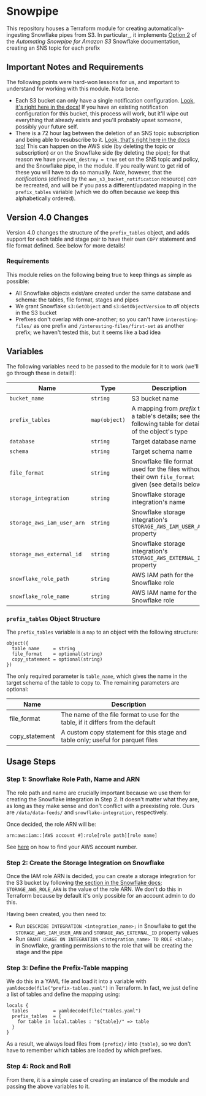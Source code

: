 # Snowpipe

This repository houses a Terraform module for creating automatically-ingesting Snowflake
pipes from S3. In particular_, it implements [Option 2](https://docs.snowflake.com/en/user-guide/data-load-snowpipe-auto-s3.html#option-2-configuring-amazon-sns-to-automate-snowpipe-using-sqs-notifications)
of the _Automating Snowpipe for Amazon S3_ Snowflake documentation, creating an SNS
topic for each prefix

## Important Notes and Requirements

The following points were hard-won lessons for us, and important to understand for working with this
module. Nota bene.

- Each S3 bucket can only have a single notification configuration.
  [Look, it's right here in the docs!](https://registry.terraform.io/providers/hashicorp/aws/latest/docs/resources/s3_bucket_notification)
  If you have an existing notification configuration for this bucket, this process will work, but
  it'll wipe out everything that already exists and you'll probably upset someone, possibly your
  future self.
- There is a 72 hour lag between the deletion of an SNS topic subscription and being able to
  resubscribe to it.
  [Look, that's right here in the docs too!](https://docs.snowflake.com/en/user-guide/data-load-snowpipe-ts.html#snowpipe-stops-loading-files-after-amazon-sns-topic-subscription-is-deleted)
  This can happen on the AWS side (by deleting the topic or subscription) _or_ on the Snowflake side
  (by deleting the pipe); for that reason we have `prevent_destroy = true` set on the SNS topic
  and policy, and the Snowflake pipe, in the module. If you really want to get rid of these you
  will have to do so manually. *Note*, however, that the _notifications_ (defined by the
  `aws_s3_bucket_notification` resource) _can_ be recreated, and will be if you pass a
  different/updated mapping in the `prefix_tables` variable (which we do often because we keep this
  alphabetically ordered).


## Version 4.0 Changes

Version 4.0 changes the structure of the `prefix_tables` object, and adds support for each table
and stage pair to have their own `COPY` statement and file format defined. See below for more
details!


### Requirements

This module relies on the following being true to keep things as simple as possible:

- All Snowflake objects exist/are created under the same database and schema: the tables,
  file format, stages and pipes
- We grant Snowflake `s3:GetObject` and `s3:GetObjectVersion` to _all_ objects in the S3 bucket
- Prefixes don't overlap with one-another; so you can't have `interesting-files/` as one prefix
  and `/interesting-files/first-set` as another prefix; we haven't tested this, but it seems like a
  bad idea


## Variables

The following variables need to be passed to the module for it to work (we'll go through these in detail!):

| Name                             | Type          | Description                                                                                              |
|----------------------------------|---------------|----------------------------------------------------------------------------------------------------------|
| `bucket_name`                    | `string`      | S3 bucket name                                                                                           |
| `prefix_tables`                  | `map(object)` | A mapping from *prefix* to a table's details; see the following table for details of the object's type   |
| `database`                       | `string`      | Target database name                                                                                     |
| `schema`                         | `string`      | Target schema name                                                                                       |
| `file_format`                    | `string`      | Snowflake file format used for the files without their own `file_format` given (see details below)       |
| `storage_integration`            | `string`      | Snowflake storage integration's name                                                                     |
| `storage_aws_iam_user_arn`       | `string`      | Snowflake storage integration's `STORAGE_AWS_IAM_USER_ARN` property                                      |
| `storage_aws_external_id`        | `string`      | Snowflake storage integration's `STORAGE_AWS_EXTERNAL_ID` property                                       |
| `snowflake_role_path`            | `string`      | AWS IAM path for the Snowflake role                                                                      |
| `snowflake_role_name`            | `string`      | AWS IAM name for the Snowflake role                                                                      |


### `prefix_tables` Object Structure

The `prefix_tables` variable is a `map` to an object with the following structure:

```hcl
object({
  table_name     = string
  file_format    = optional(string)
  copy_statement = optional(string)
})
```

The only required parameter is `table_name`, which gives the name in the target schema of the
table to copy to. The remaining parameters are optional:

| Name            | Description                                                                      |
|-----------------|----------------------------------------------------------------------------------|
| file_format     | The name of the file format to use for the table, if it differs from the default |
| copy_statement  | A custom copy statement for this stage and table only; useful for parquet files  |


## Usage Steps

### Step 1: Snowflake Role Path, Name and ARN

The role path and name are crucially important because we use them for creating the Snowflake
integration in Step 2. It doesn't matter what they are, as long as they make sense and don't
conflict with a preexisting role. Ours are `/data/data-feeds/` and `snowflake-integration`,
respectively.

Once decided, the role ARN will be:

`arn:aws:iam::[AWS account #]:role[role path][role name]`

See [here](https://docs.aws.amazon.com/IAM/latest/UserGuide/console_account-alias.html) on how to
find your AWS account number.

### Step 2: Create the Storage Integration on Snowflake

Once the IAM role ARN is decided, you can create a storage integration for the S3 bucket by
following [the section in the Snowflake docs](https://docs.snowflake.com/en/user-guide/data-load-snowpipe-auto-s3.html#step-3-create-a-cloud-storage-integration-in-snowflake);
`STORAGE_AWS_ROLE_ARN` is the value of the role ARN. We don't do this in Terraform because by
default it's only possible for an account admin to do this.

Having been created, you then need to:

- Run `DESCRIBE INTEGRATION <integration_name>;` in Snowflake to get the `STORAGE_AWS_IAM_USER_ARN`
  and `STORAGE_AWS_EXTERNAL_ID` property values
- Run `GRANT USAGE ON INTEGRATION <integration_name> TO ROLE <blah>;` in Snowflake, granting
  permissions to the role that will be creating the stage and the pipe

### Step 3: Define the Prefix-Table mapping

We do this in a YAML file and load it into a variable with `yamldecode(file("prefix-tables.yaml")`
in Terraform. In fact, we just define a list of tables and define the mapping using:

```hcl
locals {
  tables         = yamldecode(file("tables.yaml")
  prefix_tables  = {
    for table in local.tables : "${table}/" => table
  }
}
```

As a result, we always load files from `{prefix}/` into `{table}`, so we don't have to remember
which tables are loaded by which prefixes.

### Step 4: Rock and Roll

From there, it is a simple case of creating an instance of the module and passing the above
variables to it.
